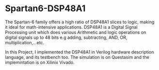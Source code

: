 # Spartan6-DSP48A1
The Spartan-6 family offers a high ratio of DSP48A1 slices to logic, making it ideal for math-intensive applications. DSP48A1 is a Digital Signal Processing unit which does various Arithmetic and logic operations on digital signals up to 48 bits e.g adding, subtracting, AND, OR, multiplication,...etc.

In this Project, I implemented the DSP48A1 in Verilog hardware description language, and its testbench too. The simulation is on Questasim and the implemintation is on Xilinix Vivado.
